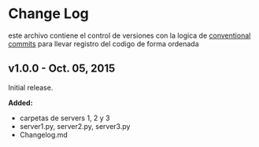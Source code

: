 # Change Log

este archivo contiene el control de versiones con la logica de [conventional commits](https://www.conventionalcommits.org/en/v1.0.0/) para llevar registro del codigo de forma ordenada

## v1.0.0 - Oct. 05, 2015

Initial release.

**Added:**
- carpetas de servers 1, 2 y 3
- server1.py, server2.py, server3.py
- Changelog.md


